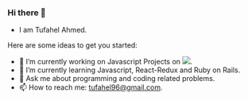 ### Hi there 👋

- I am Tufahel Ahmed.

Here are some ideas to get you started:

- 🔭 I’m currently working on Javascript Projects on ![](https://img.shields.io/badge/Microverse-blueviolet).
- 🌱 I’m currently learning Javascript, React-Redux and Ruby on Rails.
- 💬 Ask me about programming and coding related problems.
- 📫 How to reach me: tufahel96@gmail.com.

